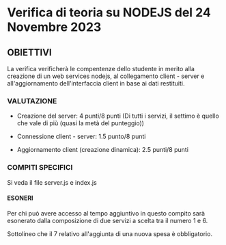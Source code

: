 # Verifica di teoria su NODEJS del 24 Novembre 2023

## OBIETTIVI
La verifica verificherà le compentenze dello studente in merito alla creazione di un web services nodejs, al collegamento client - server e all'aggiornamento dell'interfaccia client in base ai dati restituiti.

### VALUTAZIONE
- Creazione del server: 4 punti/8 punti
    (Di tutti i servizi, il settimo è quello che vale di più (quasi la metà del punteggio))

- Connessione client - server: 1.5 punto/8 punti

- Aggiornamento client (creazione dinamica): 2.5 punti/8 punti


### COMPITI SPECIFICI
Si veda il file server.js e index.js

#### ESONERI
Per chi può avere accesso al tempo aggiuntivo in questo compito sarà esonerato dalla
composizione di due servizi a scelta tra il numero 1 e 6. 

Sottolineo che il 7 relativo all'aggiunta di una nuova spesa è obbligatorio.